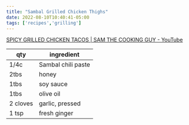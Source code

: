 ```yaml
---
title: "Sambal Grilled Chicken Thighs"
date: 2022-08-10T10:40:41-05:00
tags: ['recipes','grilling']
---
```


[SPICY GRILLED CHICKEN TACOS | SAM THE COOKING GUY - YouTube](https://www.youtube.com/watch?v=wVteYFafBFA)

qty | ingredient 
---|---
1/4c | Sambal chili paste
2tbs | honey
1tbs | soy sauce
1tbs | olive oil
2 cloves | garlic, pressed
1 tsp | fresh ginger